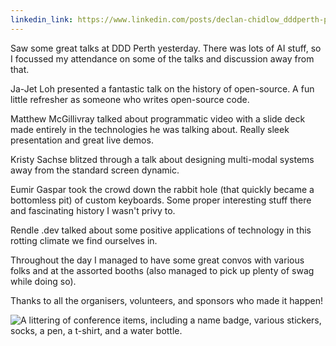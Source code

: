 ```yaml
---
linkedin_link: https://www.linkedin.com/posts/declan-chidlow_dddperth-perth-techconference-activity-7375367278462353408-Xq4H
---
```


Saw some great talks at DDD Perth yesterday. There was lots of AI stuff, so I focussed my attendance on some of the talks and discussion away from that.

Ja-Jet Loh presented a fantastic talk on the history of open-source. A fun little refresher as someone who writes open-source code.

Matthew McGillivray talked about programmatic video with a slide deck made entirely in the technologies he was talking about. Really sleek presentation and great live demos.

Kristy Sachse blitzed through a talk about designing multi-modal systems away from the standard screen dynamic.

Eumir Gaspar took the crowd down the rabbit hole (that quickly became a bottomless pit) of custom keyboards. Some proper interesting stuff there and fascinating history I wasn't privy to.

Rendle .dev talked about some positive applications of technology in this rotting climate we find ourselves in.

Throughout the day I managed to have some great convos with various folks and at the assorted booths (also managed to pick up plenty of swag while doing so).

Thanks to all the organisers, volunteers, and sponsors who made it happen!

![A littering of conference items, including a name badge, various stickers, socks, a pen, a t-shirt, and a water bottle.](https://fedi.vale.rocks/media/da4e02a2d85bf4309902321a4d28f23d537629e8e1bd9b1f90b23bd00ff223c3.avif)
